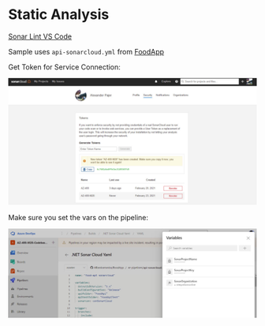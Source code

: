 # Static Analysis

[Sonar Lint VS Code](https://marketplace.visualstudio.com/items?itemName=SonarSource.sonarlint-vscode)

Sample uses `api-sonarcloud.yml` from [FoodApp](https://github.com/ARambazamba/foodapp)

Get Token for Service Connection:

![sonar-token](_images/sonar-token.jpg)

Make sure you set the vars on the pipeline:

![sonar-vars](_images/sonar-vars.jpg)
